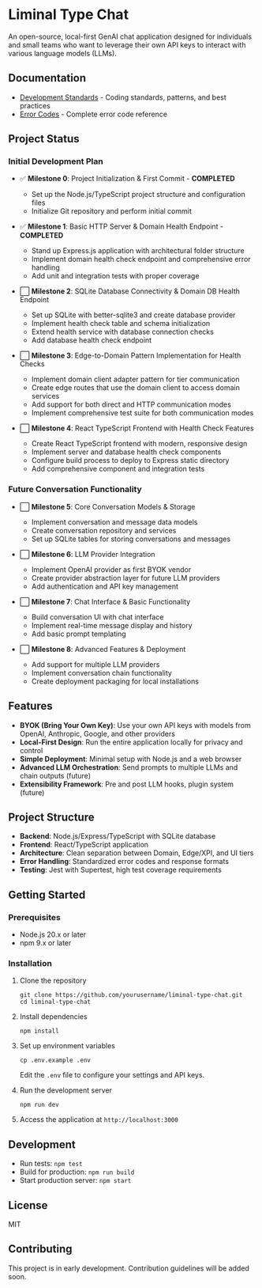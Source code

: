 # Liminal Type Chat

An open-source, local-first GenAI chat application designed for individuals and small teams who want to leverage their own API keys to interact with various language models (LLMs).

## Documentation

- [Development Standards](docs/DEVELOPMENT_STANDARDS.md) - Coding standards, patterns, and best practices
- [Error Codes](docs/ERROR_CODES.md) - Complete error code reference

## Project Status

### Initial Development Plan

- ✅ **Milestone 0**: Project Initialization & First Commit - **COMPLETED**
  - Set up the Node.js/TypeScript project structure and configuration files
  - Initialize Git repository and perform initial commit

- ✅ **Milestone 1**: Basic HTTP Server & Domain Health Endpoint - **COMPLETED**
  - Stand up Express.js application with architectural folder structure
  - Implement domain health check endpoint and comprehensive error handling
  - Add unit and integration tests with proper coverage

- ⬜ **Milestone 2**: SQLite Database Connectivity & Domain DB Health Endpoint
  - Set up SQLite with better-sqlite3 and create database provider
  - Implement health check table and schema initialization
  - Extend health service with database connection checks
  - Add database health check endpoint

- ⬜ **Milestone 3**: Edge-to-Domain Pattern Implementation for Health Checks
  - Implement domain client adapter pattern for tier communication
  - Create edge routes that use the domain client to access domain services
  - Add support for both direct and HTTP communication modes
  - Implement comprehensive test suite for both communication modes

- ⬜ **Milestone 4**: React TypeScript Frontend with Health Check Features
  - Create React TypeScript frontend with modern, responsive design
  - Implement server and database health check components
  - Configure build process to deploy to Express static directory
  - Add comprehensive component and integration tests

### Future Conversation Functionality

- ⬜ **Milestone 5**: Core Conversation Models & Storage
  - Implement conversation and message data models
  - Create conversation repository and services
  - Set up SQLite tables for storing conversations and messages

- ⬜ **Milestone 6**: LLM Provider Integration
  - Implement OpenAI provider as first BYOK vendor
  - Create provider abstraction layer for future LLM providers
  - Add authentication and API key management

- ⬜ **Milestone 7**: Chat Interface & Basic Functionality
  - Build conversation UI with chat interface
  - Implement real-time message display and history
  - Add basic prompt templating

- ⬜ **Milestone 8**: Advanced Features & Deployment
  - Add support for multiple LLM providers
  - Implement conversation chain functionality
  - Create deployment packaging for local installations

## Features

- **BYOK (Bring Your Own Key)**: Use your own API keys with models from OpenAI, Anthropic, Google, and other providers
- **Local-First Design**: Run the entire application locally for privacy and control
- **Simple Deployment**: Minimal setup with Node.js and a web browser
- **Advanced LLM Orchestration**: Send prompts to multiple LLMs and chain outputs (future)
- **Extensibility Framework**: Pre and post LLM hooks, plugin system (future)

## Project Structure

- **Backend**: Node.js/Express/TypeScript with SQLite database
- **Frontend**: React/TypeScript application
- **Architecture**: Clean separation between Domain, Edge/XPI, and UI tiers
- **Error Handling**: Standardized error codes and response formats
- **Testing**: Jest with Supertest, high test coverage requirements

## Getting Started

### Prerequisites

- Node.js 20.x or later
- npm 9.x or later

### Installation

1. Clone the repository
   ```
   git clone https://github.com/yourusername/liminal-type-chat.git
   cd liminal-type-chat
   ```

2. Install dependencies
   ```
   npm install
   ```

3. Set up environment variables
   ```
   cp .env.example .env
   ```
   Edit the `.env` file to configure your settings and API keys.

4. Run the development server
   ```
   npm run dev
   ```

5. Access the application at `http://localhost:3000`

## Development

- Run tests: `npm test`
- Build for production: `npm run build`
- Start production server: `npm start`

## License

MIT

## Contributing

This project is in early development. Contribution guidelines will be added soon.
